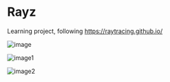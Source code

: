 # Rayz

Learning project, following https://raytracing.github.io/


![image](https://user-images.githubusercontent.com/31730144/209981741-93b3c317-4353-4614-955a-91361ac2b8f5.jpg)

![image1](https://user-images.githubusercontent.com/31730144/209981747-5289c2c6-eba0-4d44-be08-bcb8b7425093.jpg)

![image2](https://user-images.githubusercontent.com/31730144/209986089-4747aa55-09ee-4f6c-b89c-58c0a7b89cce.jpg)
